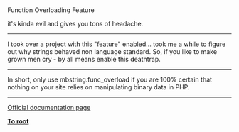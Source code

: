 # 
  Function Overloading Feature
 



it&apos;s kinda evil and gives you tons of headache.  

---

I took over a project with this "feature" enabled... took me a while to figure out why strings behaved non language standard. So, if you like to make grown men cry - by all means enable this deathtrap.  

---

In short, only use mbstring.func_overload if you are 100% certain that nothing on your site relies on manipulating binary data in PHP.  

---

[Official documentation page](https://www.php.net/manual/en/mbstring.overload.php)

**[To root](/README.md)**